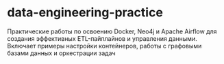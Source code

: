 # data-engineering-practice
Практические работы по освоению Docker, Neo4j и Apache Airflow для создания эффективных ETL-пайплайнов и управления данными. Включает примеры настройки контейнеров, работы с графовыми базами данных и оркестрации задач
